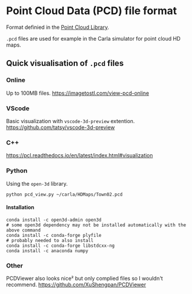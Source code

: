 # Point Cloud Data (PCD) file format

Format definied in the [Point Cloud Library](https://pcl.readthedocs.io/projects/tutorials/en/latest/pcd_file_format.html).

`.pcd` files are used for example in the Carla simulator for point cloud HD maps.

## Quick visualisation of `.pcd` files

### Online
Up to 100MB files.
https://imagetostl.com/view-pcd-online

### VScode
Basic visualization with `vscode-3d-preview` extention.
https://github.com/tatsy/vscode-3d-preview

### C++
https://pcl.readthedocs.io/en/latest/index.html#visualization

### Python
Using the `open-3d` library.
```
python pcd_view.py ~/carla/HDMaps/Town02.pcd
```

#### Installation

```
conda install -c open3d-admin open3d
# some open3d dependency may not be installed automatically with the above command 
conda install -c conda-forge plyfile
# probably needed to also install
conda install -c conda-forge libstdcxx-ng
conda install -c anaconda numpy 
```

### Other
PCDViewer also looks nice² but only complied files so I wouldn't recommend.
https://github.com/XuShengpan/PCDViewer